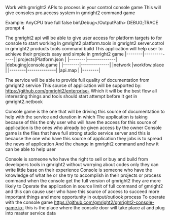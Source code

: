Work with gmright2 APIs to process in your control console game
This will give consoles pro.access system in gmright2 command game

Example:     <PlatformTarget>AnyCPU</PlatformTarget>
    <DebugSymbols>true</DebugSymbols>
    <DebugType>full</DebugType>
    <Optimize>false</Optimize>
    <OutputPath>bin\Debug\</OutputPath>
    <DefineConstants>DEBUG;TRACE</DefineConstants>
    <ErrorReport>prompt</ErrorReport>
    <WarningLevel>4</WarningLevel>
  </PropertyGroup>

The gmright2 api will be able to give user access for platform targets to for console to start working 
In gmright2 platform.tools in gmright2 server.cotrol in gmright2 products tools command build 
This application will help user to achieve their projects easy and simple in gmright2 game 
|--------|--------------|
|projects|Platform.json |
|--------|--------------|
|debuging|console.game  |
|--------|--------------|
|network |workfow.place |
|--------|--------------|
|api.map |
|--------|

The service will be able to provide full quality of documentation from gmright2 service 
This source of application will be supported by: https://github.com/gmright2/enterprise-
 Which it will be the best flow all interesting things and tools should start attempt before 
It get in gmright2.netbook 

Console game is the one that will be driving this source of documentation to help with the service and duration in which 
The application is taking because of this the only user who will have the access for this source of application is the ones who already be given access by the owner 
Console game is the files that have full strong studio service server and this is because the one who have this source of application they jobs is to spread the news of application 
And the change in gmright2 command and how it can be able to help user 

Console is someone who have the right to sell or buy and build from developers tools in gmright2  without worrying about codes only they can write little base on their experience 
Console is someone who have the knowledge of what he or she try to accomplish in their projects or process command when the console get the full version of gmright2 they are more likely to 
Operate the application in source limit of full command of gmright2 and this can cause user who have this source of access to succeed more important things and more opportunity in output/outlook process 
To operate with the console game https://github.com/gmright2/gmright2-console-game.io- this is the place where the console door will take place at and plug into master service data 
